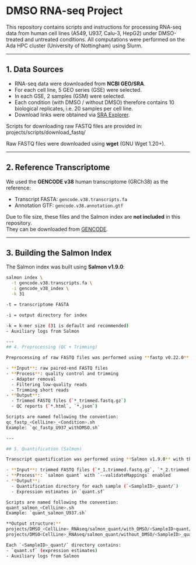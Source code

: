 # DMSO RNA-seq Project

This repository contains scripts and instructions for processing RNA-seq data
from human cell lines (A549, U937, Calu-3, HepG2) under DMSO-treated and untreated conditions.
All computations were performed on the Ada HPC cluster (University of Nottingham) using Slurm.

---

## 1. Data Sources

- RNA-seq data were downloaded from **NCBI GEO/SRA**.
- For each cell line, 5 GEO series (GSE) were selected.
- In each GSE, 2 samples (GSM) were selected.
- Each condition (with DMSO / without DMSO) therefore contains 10 biological replicates, i.e. 20 samples per cell line.
- Download links were obtained via [SRA Explorer](https://sra-explorer.info/).

Scripts for downloading raw FASTQ files are provided in:
projects/scripts/download_fastq/

Raw FASTQ files were downloaded using **wget** (GNU Wget 1.20+).

---

## 2. Reference Transcriptome

We used the **GENCODE v38** human transcriptome (GRCh38) as the reference:

- Transcript FASTA: `gencode.v38.transcripts.fa`
- Annotation GTF: `gencode.v38.annotation.gtf`

Due to file size, these files and the Salmon index are **not included** in this repository.  
They can be downloaded from [GENCODE](https://www.gencodegenes.org/human/release_38.html).

---

## 3. Building the Salmon Index

The Salmon index was built using **Salmon v1.9.0**:

```bash
salmon index \
  -t gencode.v38.transcripts.fa \
  -i gencode_v38_index \
  -k 31

-t = transcriptome FASTA

-i = output directory for index

-k = k-mer size (31 is default and recommended)
- Auxiliary logs from Salmon

---
## 4. Preprocessing (QC + Trimming)

Preprocessing of raw FASTQ files was performed using **fastp v0.22.0**:

- **Input**: raw paired-end FASTQ files  
- **Process**: quality control and trimming  
  - Adapter removal  
  - Filtering low-quality reads  
  - Trimming short reads  
- **Output**:  
  - Trimmed FASTQ files (`*_trimmed.fastq.gz`)  
  - QC reports (`*.html`, `*.json`)  

Scripts are named following the convention:
qc_fastp_<CellLine>_<Condition>.sh
Example: `qc_fastp_U937_withDMSO.sh`

---

## 5. Quantification (Salmon)

Transcript quantification was performed using **Salmon v1.9.0** with the GENCODE v38 reference transcriptome:

- **Input**: trimmed FASTQ files (`*_1.trimmed.fastq.gz`, `*_2.trimmed.fastq.gz`)  
- **Process**: `salmon quant` with `--validateMappings` enabled  
- **Output**:  
  - Quantification directory for each sample (`<SampleID>_quant/`)  
  - Expression estimates in `quant.sf`  

Scripts are named following the convention:
quant_salmon_<CellLine>.sh
Example: `quant_salmon_U937.sh`

**Output structure:**
projects/DMSO_<CellLine>_RNAseq/salmon_quant/with_DMSO/<SampleID>quant/
projects/DMSO<CellLine>_RNAseq/salmon_quant/without_DMSO/<SampleID>_quant/

Each `<SampleID>_quant/` directory contains:
- `quant.sf` (expression estimates)
- Auxiliary logs from Salmon
